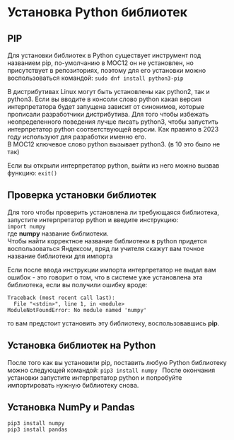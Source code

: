 # Установка Python библиотек

## PIP
Для установки библиотек в Python существует инструмент под названием pip, по-умолчанию в МОС12 он не установлен, но присутствует в репозиториях, поэтому для его установки можно воспользоваться командой:
```sudo dnf install python3-pip```

В дистрибутивах Linux могут быть установлены как python2, так и python3. Если вы вводите в консоли слово python какая версия интерпретатора будет запущена зависит от синонимов, которые прописали разработчики дистрибутива. Для того чтобы избежать неопределенного поведения лучше писать python3, чтобы запустить интерпретатор python соответствующей версии. Как правило в 2023 году используют для разработки именно его.\
В МОС12 ключевое слово python вызывает python3. (в 10 это было не так)

Если вы открыли интерпретатор python, выйти из него можно вызвав функцию:
```exit()```

## Проверка установки библиотек
Для того чтобы проверить установлена ли требующаяся библиотека, запустите интерпретатор python и введите инструкцию:\
```import numpy```\
где __numpy__ название библиотеки.\
Чтобы найти корректное название библиотеки в python придется воспользоваться Яндексом, вряд ли учителя скажут вам точное название библиотеки для импорта

Если после ввода инструкции импорта интерпретатор не выдал вам ошибок - это говорит о том, что в системе уже установлена эта библиотека, если вы получили ошибку вроде:
```
Traceback (most recent call last):
  File "<stdin>", line 1, in <module>
ModuleNotFoundError: No module named 'numpy'
```
то вам предстоит установить эту библиотеку, воспользовавшись __pip__.


## Установка библиотек на Python
После того как вы установили pip, поставить любую Python библиотеку можно следующей командой:
```pip3 install numpy ```
После окончания установки запустите интерпретатор python и попробуйте импортировать нужную библиотеку снова.

## Установка NumPy и Pandas
```pip3 install numpy ```\
```pip3 install pandas```


